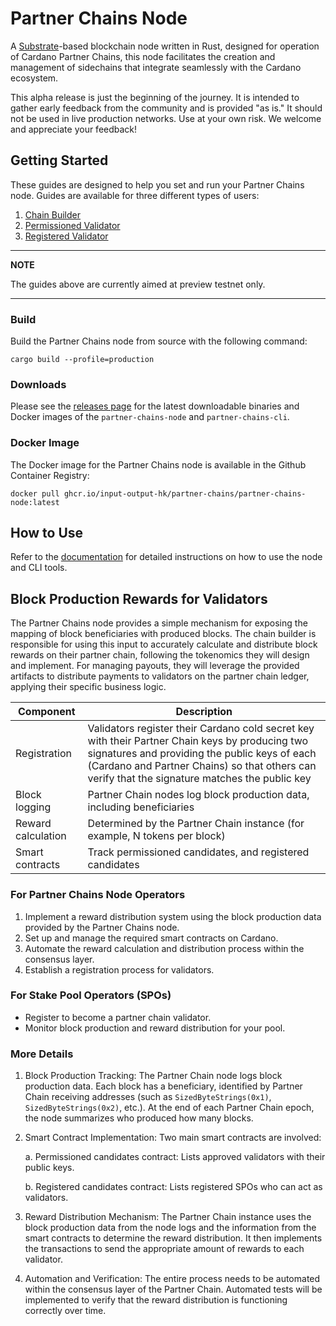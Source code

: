 # Partner Chains Node

A [Substrate](https://substrate.io/)-based blockchain node written in Rust, designed for operation of Cardano Partner Chains, this node facilitates the creation and management of sidechains that integrate seamlessly with the Cardano ecosystem.

This alpha release is just the beginning of the journey. It is intended to gather early feedback from the community and is provided "as is." It should not be used in live production networks. Use at your own risk. We welcome and appreciate your feedback!

## Getting Started

These guides are designed to help you set and run your Partner Chains node. Guides are available for three different types of users:

1. [Chain Builder](./docs/user-guides/chain-builder.md)
2. [Permissioned Validator](./docs/user-guides/permissioned.md)
3. [Registered Validator](./docs/user-guides/registered.md)

---
**NOTE**

The guides above are currently aimed at preview testnet only.

---

### Build

Build the Partner Chains node from source with the following command:
```
cargo build --profile=production
```

### Downloads

Please see the [releases page](https://github.com/input-output-hk/partner-chains/releases) for the latest downloadable binaries and Docker images of the `partner-chains-node` and `partner-chains-cli`.

### Docker Image

The Docker image for the Partner Chains node is available in the Github Container Registry:
```
docker pull ghcr.io/input-output-hk/partner-chains/partner-chains-node:latest
```

## How to Use

Refer to the [documentation](docs/user-guides) for detailed instructions on how to use the node and CLI tools.

## Block Production Rewards for Validators

The Partner Chains node provides a simple mechanism for exposing the mapping of block beneficiaries with produced blocks. 
The chain builder is responsible for using this input to accurately calculate and distribute block rewards on their partner chain, following the tokenomics they will design and implement. 
For managing payouts, they will leverage the provided artifacts to distribute payments to validators on the partner chain ledger, applying their specific business logic.

| Component | Description |
|-----------|-------------|
| Registration | Validators register their Cardano cold secret key with their Partner Chain keys by producing two signatures and providing the public keys of each (Cardano and Partner Chains) so that others can verify that the signature matches the public key |
| Block logging | Partner Chain nodes log block production data, including beneficiaries |
| Reward calculation | Determined by the Partner Chain instance (for example, N tokens per block) |
| Smart contracts | Track permissioned candidates, and registered candidates |

### For Partner Chains Node Operators

1. Implement a reward distribution system using the block production data provided by the Partner Chains node. 
2. Set up and manage the required smart contracts on Cardano.
3. Automate the reward calculation and distribution process within the consensus layer.
4. Establish a registration process for validators.

### For Stake Pool Operators (SPOs)

- Register to become a partner chain validator.
- Monitor block production and reward distribution for your pool.

### More Details

1. Block Production Tracking: The Partner Chain node logs block production data. Each block has a beneficiary, identified by Partner Chain receiving addresses (such as `SizedByteStrings(0x1)`, `SizedByteStrings(0x2)`, etc.). At the end of each Partner Chain epoch, the node summarizes who produced how many blocks.
2. Smart Contract Implementation: Two main smart contracts are involved: 

	a. Permissioned candidates contract: Lists approved validators with their public keys.

	b. Registered candidates contract: Lists registered SPOs who can act as validators.

3. Reward Distribution Mechanism: The Partner Chain instance uses the block production data from the node logs and the information from the smart contracts to determine the reward distribution. It then implements the transactions to send the appropriate amount of rewards to each validator.
4. Automation and Verification: The entire process needs to be automated within the consensus layer of the Partner Chain. Automated tests will be implemented to verify that the reward distribution is functioning correctly over time.

